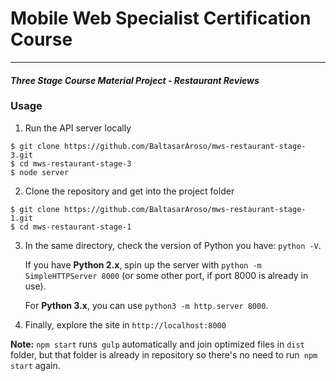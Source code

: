 # Mobile Web Specialist Certification Course
---
#### _Three Stage Course Material Project - Restaurant Reviews_

### Usage

1. Run the API server locally
```
$ git clone https://github.com/BaltasarAroso/mws-restaurant-stage-3.git
$ cd mws-restaurant-stage-3
$ node server
```

2. Clone the repository and get into the project folder
```
$ git clone https://github.com/BaltasarAroso/mws-restaurant-stage-1.git
$ cd mws-restaurant-stage-1
```

3. In the same directory, check the version of Python you have: `python -V`.

	If you have **Python 2.x**, spin up the server with `python -m SimpleHTTPServer 8000` (or some other port, if port 8000 is already in use).

	For **Python 3.x**, you can use `python3 -m http.server 8000`.


4. Finally, explore the site in `http://localhost:8000`

**Note:** `npm start` runs` gulp` automatically and join optimized files in `dist` folder, but that folder is already in repository so there's no need to run` npm start` again.





